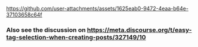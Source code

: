 https://github.com/user-attachments/assets/1625eab0-9472-4eaa-b64e-37103658c64f

### Also see the discussion on https://meta.discourse.org/t/easy-tag-selection-when-creating-posts/327149/10
